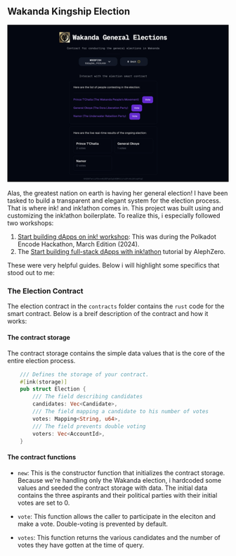 ## Wakanda Kingship Election
<img src="https://github.com/thewoodfish/inkathon-x/blob/main/frontend/public/images/screen.png">

Alas, the greatest nation on earth is having her general election! I have been tasked to build a transparent and elegant system for the election process. 
That is where ink! and ink!athon comes in. This project was built using and customizing the ink!athon boilerplate. To realize this, i especially followed two workshops:
1. [Start building dApps on ink! workshop](https://www.youtube.com/watch?v=Ccbzavn98dw): This was during the Polkadot Encode Hackathon, March Edition (2024).
2. The [Start building full-stack dApps with ink!athon](https://www.youtube.com/watch?v=DA1pLk5--GE) tutorial by AlephZero.

These were very helpful guides.
Below i will highlight some specifics that stood out to me:

### The Election Contract
The election contract in the `contracts` folder contains the `rust` code for the smart contract. Below is a breif description of the contract and how it works:

#### The contract storage
The contract storage contains the simple data values that is the core of the entire election process.
```rust
    /// Defines the storage of your contract.
    #[ink(storage)]
    pub struct Election {
        /// The field describing candidates
        candidates: Vec<Candidate>,
        /// The field mapping a candidate to his number of votes
        votes: Mapping<String, u64>,
        /// The field prevents double voting
        voters: Vec<AccountId>,
    }
```

#### The contract functions
- `new`: This is the constructor function that initializes the contract storage. Because we're handling only the Wakanda election, i hardcoded some values and seeded the contract storage with data. The initial data contains the three aspirants and their political parties with their initial votes are set to 0.

- `vote`: This function allows the caller  to participate in the eleciton and make a vote. Double-voting is prevented by default.

- `votes`: This function returns the various candidates and the number of votes they have gotten at the time of query.